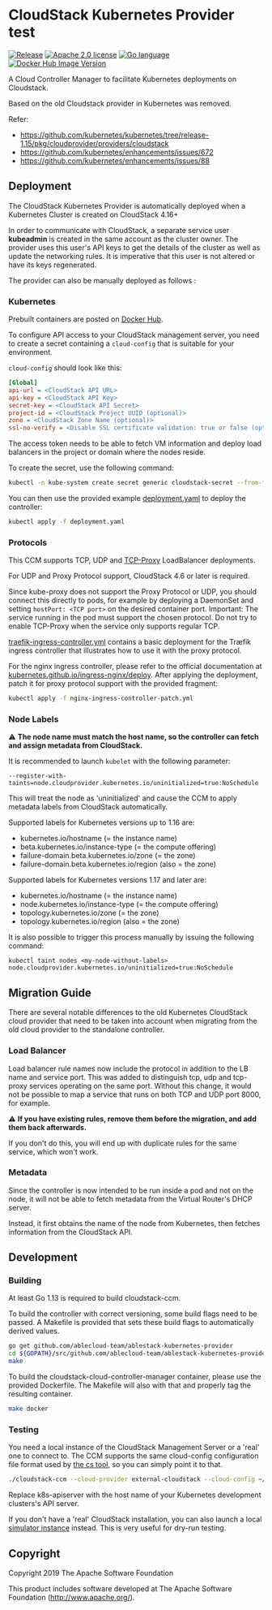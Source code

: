 # CloudStack Kubernetes Provider test

[![](https://img.shields.io/github/release/ablecloud-team/ablestack-kubernetes-provider.svg?logo=github&style=flat-square "Release")](https://github.com/ablecloud-team/ablestack-kubernetes-provider/releases)
[![](https://img.shields.io/badge/license-Apache%202.0-blue.svg?color=%23282661&logo=apache&style=flat-square "Apache 2.0 license")](/LICENSE-2.0)
[![](https://img.shields.io/badge/language-Go-%235adaff.svg?logo=go&style=flat-square "Go language")](https://golang.org)
[![](https://img.shields.io/docker/v/ablecloud-team/ablestack-kubernetes-provider?label=docker%20hub&logo=docker&style=flat-square "Docker Hub Image Version")](https://hub.docker.com/r/ablecloud-team/ablestack-kubernetes-provider/)

A Cloud Controller Manager to facilitate Kubernetes deployments on Cloudstack.

Based on the old Cloudstack provider in Kubernetes was removed.

Refer:

- https://github.com/kubernetes/kubernetes/tree/release-1.15/pkg/cloudprovider/providers/cloudstack
- https://github.com/kubernetes/enhancements/issues/672
- https://github.com/kubernetes/enhancements/issues/88

## Deployment

The CloudStack Kubernetes Provider is automatically deployed when a Kubernetes Cluster is created on CloudStack 4.16+

In order to communicate with CloudStack, a separate service user **kubeadmin** is created in the same account as the cluster owner.
The provider uses this user's API keys to get the details of the cluster as well as update the networking rules. It is imperative that this user
is not altered or have its keys regenerated.

The provider can also be manually deployed as follows :

### Kubernetes

Prebuilt containers are posted on [Docker Hub](https://hub.docker.com/r/ablecloud-team/ablestack-kubernetes-provider).

To configure API access to your CloudStack management server, you need to create a secret containing a `cloud-config`
that is suitable for your environment.

`cloud-config` should look like this:

```ini
[Global]
api-url = <CloudStack API URL>
api-key = <CloudStack API Key>
secret-key = <CloudStack API Secret>
project-id = <CloudStack Project UUID (optional)>
zone = <CloudStack Zone Name (optional)>
ssl-no-verify = <Disable SSL certificate validation: true or false (optional)>
```

The access token needs to be able to fetch VM information and deploy load balancers in the project or domain where the nodes reside.

To create the secret, use the following command:

```bash
kubectl -n kube-system create secret generic cloudstack-secret --from-file=cloud-config
```

You can then use the provided example [deployment.yaml](/deployment.yaml) to deploy the controller:

```bash
kubectl apply -f deployment.yaml
```

### Protocols

This CCM supports TCP, UDP and [TCP-Proxy](https://www.haproxy.org/download/1.8/doc/proxy-protocol.txt) LoadBalancer deployments.

For UDP and Proxy Protocol support, CloudStack 4.6 or later is required.

Since kube-proxy does not support the Proxy Protocol or UDP, you should connect this directly to pods, for example by deploying a DaemonSet and setting `hostPort: <TCP port>` on the desired container port.
Important: The service running in the pod must support the chosen protocol. Do not try to enable TCP-Proxy when the service only supports regular TCP.

[traefik-ingress-controller.yml](/traefik-ingress-controller.yml) contains a basic deployment for the Træfik ingress controller that illustrates how to use it with the proxy protocol.

For the nginx ingress controller, please refer to the official documentation at [kubernetes.github.io/ingress-nginx/deploy](https://kubernetes.github.io/ingress-nginx/deploy/). After applying the deployment, patch it for proxy protocol support with the provided fragment:

```bash
kubectl apply -f nginx-ingress-controller-patch.yml
```

### Node Labels

:warning: **The node name must match the host name, so the controller can fetch and assign metadata from CloudStack.**

It is recommended to launch `kubelet` with the following parameter:

```
--register-with-taints=node.cloudprovider.kubernetes.io/uninitialized=true:NoSchedule
```

This will treat the node as 'uninitialized' and cause the CCM to apply metadata labels from CloudStack automatically.

Supported labels for Kubernetes versions up to 1.16 are:

- kubernetes.io/hostname (= the instance name)
- beta.kubernetes.io/instance-type (= the compute offering)
- failure-domain.beta.kubernetes.io/zone (= the zone)
- failure-domain.beta.kubernetes.io/region (also = the zone)

Supported labels for Kubernetes versions 1.17 and later are:

- kubernetes.io/hostname (= the instance name)
- node.kubernetes.io/instance-type (= the compute offering)
- topology.kubernetes.io/zone (= the zone)
- topology.kubernetes.io/region (also = the zone)

It is also possible to trigger this process manually by issuing the following command:

```
kubectl taint nodes <my-node-without-labels> node.cloudprovider.kubernetes.io/uninitialized=true:NoSchedule
```

## Migration Guide

There are several notable differences to the old Kubernetes CloudStack cloud provider that need to be taken into
account when migrating from the old cloud provider to the standalone controller.

### Load Balancer

Load balancer rule names now include the protocol in addition to the LB name and service port.
This was added to distinguish tcp, udp and tcp-proxy services operating on the same port.
Without this change, it would not be possible to map a service that runs on both TCP and UDP port 8000, for example.

:warning: **If you have existing rules, remove them before the migration, and add them back afterwards.**

If you don't do this, you will end up with duplicate rules for the same service, which won't work.

### Metadata

Since the controller is now intended to be run inside a pod and not on the node, it will not be able to fetch metadata from the Virtual Router's DHCP server.

Instead, it first obtains the name of the node from Kubernetes, then fetches information from the CloudStack API.

## Development

### Building

At least Go 1.13 is required to build cloudstack-ccm.

To build the controller with correct versioning, some build flags need to be passed.
A Makefile is provided that sets these build flags to automatically derived values.

```bash
go get github.com/ablecloud-team/ablestack-kubernetes-provider
cd ${GOPATH}/src/github.com/ablecloud-team/ablestack-kubernetes-provider
make
```

To build the cloudstack-cloud-controller-manager container, please use the provided Dockerfile.
The Makefile will also with that and properly tag the resulting container.

```bash
make docker
```

### Testing

You need a local instance of the CloudStack Management Server or a 'real' one to connect to.
The CCM supports the same cloud-config configuration file format used by [the cs tool](https://github.com/exoscale/cs),
so you can simply point it to that.

```bash
./cloudstack-ccm --cloud-provider external-cloudstack --cloud-config ~/.cloud-config --master k8s-apiserver
```

Replace k8s-apiserver with the host name of your Kubernetes development clusters's API server.

If you don't have a 'real' CloudStack installation, you can also launch a local [simulator instance](https://hub.docker.com/r/cloudstack/simulator) instead. This is very useful for dry-run testing.

## Copyright

Copyright 2019 The Apache Software Foundation

This product includes software developed at
The Apache Software Foundation (http://www.apache.org/).
